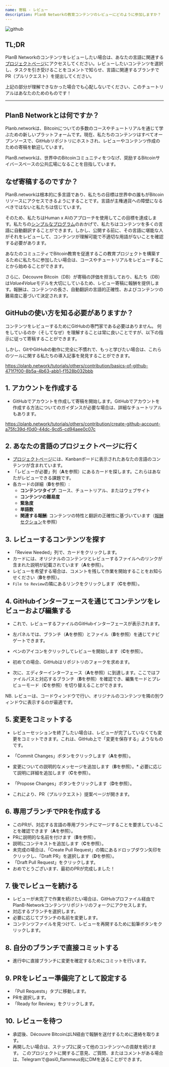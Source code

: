 ```yaml
---
name: 寄稿 - レビュー
description: PlanB Networkの教育コンテンツのレビューにどのように参加しますか？
---
```

![github](assets/cover.webp)

## TL;DR
PlanB Networkのコンテンツをレビューしたい場合は、あなたの言語に関連する[プロジェクトページ](https://github.com/PlanB-Network/bitcoin-educational-content/projects?query=is%3Aopen)にアクセスしてください。レビューしたいコンテンツを選択し、タスクを引き受けることをコメントで知らせ、言語に関連するブランチでPR（プルリクエスト）を提出してください。

上記の部分が理解できなかった場合でも心配しないでください、このチュートリアルはあなたのためのものです！

---

## PlanB Networkとは何ですか？

Planb.networkは、Bitcoinについての多数のコースやチュートリアルを通じて学ぶための新しいプラットフォームです。現在、私たちのコンテンツはすべてオープンソースで、GitHubリポジトリにホストされ、レビューやコンテンツ作成のための寄稿を歓迎しています。

PlanB.networkは、世界中のBitcoinコミュニティをつなげ、奨励するBitcoinサイバースペースの公共広場になることを目指しています。

## なぜ寄稿するのですか？

PlanB.networkは根本的に多言語であり、私たちの目標は世界中の誰もがBitcoinリソースにアクセスできるようにすることです。言語が主権通貨への障壁になるべきではないと私たちは信じています。

そのため、私たちはHuman x AIのアプローチを使用してこの目標を達成します。私たちの[シンプルなプログラム](https://github.com/Asi0Flammeus/LLM-Translator)のおかげで、私たちはコンテンツを多くの言語に自動翻訳することができます。しかし、公開する前に、その言語に堪能な人がそれをレビューして、コンテンツが理解可能で不適切な用語がないことを確認する必要があります。

あなたのコミュニティでBitcoin教育を促進するこの教育プロジェクトを構築するために私たちに参加したい場合は、コースやチュートリアルをレビューすることから始めることができます。

さらに、Découvre Bitcoin（DB）が寄稿の評価を担当しており、私たち（DB）は*Value4Value*モデルを大切にしているため、レビュー寄稿に報酬を提供します。報酬は、コンテンツの長さ、自動翻訳の言語的正確性、およびコンテンツの難易度に基づいて決定されます。

## GitHubの使い方を知る必要がありますか？

コンテンツをレビューするためにGitHubの専門家である必要はありません。
何をしているのか（そしてなぜ）を理解することは常に良いことですが、以下の指示に従って寄稿することができます。

しかし、GitやGitHubの動作に完全に不慣れで、もっと学びたい場合は、これらのツールに関する私たちの導入記事を発見することができます。

https://planb.network/tutorials/others/contribution/basics-of-github-471f7f00-8b5a-4b63-abb1-f1528b032bbb



## 1. アカウントを作成する
* GitHubでアカウントを作成して寄稿を開始します。GitHubでアカウントを作成する方法についてのガイダンスが必要な場合は、詳細なチュートリアルもあります。

https://planb.network/tutorials/others/contribution/create-github-account-a75fc39d-f0d0-44dc-9cd5-cd94aee0c07c


## **2. あなたの言語のプロジェクトページに行く**
* [プロジェクトページ](https://github.com/PlanB-Network/bitcoin-educational-content/projects?query=is%3Aopen)には、Kanbanボードに表示されたあなたの言語のコンテンツが含まれています。
* 「レビューが必要」列（**A**を参照）にあるカードを探します。これらはあなたがレビューできる課題です。
* 各カードの詳細（**B**を参照）:
	- **コンテンツタイプ**: コース、チュートリアル、またはウェブサイト
	- **コンテンツの難易度**
	- **緊急度**
	- **単語数**
	- **関連する報酬**: コンテンツの特性と翻訳の正確性に基づいています（[報酬セクション](https://github.com/PlanB-Network/bitcoin-educational-content?tab=readme-ov-file#sat-reward)を参照）
## **3. レビューするコンテンツを探す**
* 「Review Needed」列で、カードをクリックします。
* カードには、オリジナルのコンテンツとレビューするファイルへのリンクが含まれた説明が記載されています（**A**を参照）。
* レビューを希望する場合は、コメントを残して作業を開始することをお知らせください（**B**を参照）。
* `File to Review`の隣にあるリンクをクリックします（**C**を参照）。

## **4. GitHubインターフェースを通じてコンテンツをレビューおよび編集する**
* これで、レビューするファイルのGitHubインターフェースが表示されます。
* 左パネルでは、ブランチ（**A**を参照）とファイル（**B**を参照）を通じてナビゲートできます。
* ペンのアイコンをクリックしてレビューを開始します（**C**を参照）。

* 初めての場合、GitHubはリポジトリのフォークを求めます。

* 次に、エディターインターフェース（**A**を参照）に到達します。ここではファイルパスと対応するブランチ（**B**を参照）を確認でき、編集モードとプレビューモード（**C**を参照）を切り替えることができます。

NB. レビューは、コードウィンドウで行い、オリジナルのコンテンツを隣の別ウィンドウに表示するのが最適です。

## **5. 変更をコミットする**

* レビューセッションを終了したい場合は、レビューが完了していなくても変更をコミットできます。これは、GitHub上で「変更を保存する」ようなものです。
* 「Commit Changes」ボタンをクリックします（**A**を参照）。
* 変更についての説明的なメッセージを追加します（**B**を参照）。* 必要に応じて説明に詳細を追加します（**C**を参照）。
* 「Propose Changes」ボタンをクリックします（**D**を参照）。

* これにより、PR（プルリクエスト）提案ページが開きます。

## **6. 専用ブランチでPRを作成する**
* このPRが、対応する言語の専用ブランチにマージすることを要求していることを確認できます（**A**を参照）。
* PRに説明的な名前を付けます（**B**を参照）。
* 説明にコンテキストを追加します（**C**を参照）。
* 未完成の場合は、「Create Pull Request」の隣にあるドロップダウン矢印をクリックし、「Draft PR」を選択します（**D**を参照）。
* 「Draft Pull Request」をクリックします。
* おめでとうございます、最初のPRが完成しました！

## **7. 後でレビューを続ける**
* レビューが未完了で作業を続けたい場合は、GitHubプロファイル経由でPlanB-Networkコンテンツリポジトリのフォークにアクセスします。
* 対応するブランチを選択します。
* 必要に応じてブランチの名前を変更します。
* コンテンツファイルを見つけて、レビューを再開するために鉛筆ボタンをクリックします。

## **8. 自分のブランチで直接コミットする**
* 進行中に直接ブランチに変更を確定するためにコミットを行います。

## **9. PRをレビュー準備完了として設定する**
* 「Pull Requests」タブに移動します。
* PRを選択します。
* 「Ready for Review」をクリックします。

## 10. レビューを待つ
* 承認後、Découvre BitcoinはLN経由で報酬を送付するために連絡を取ります。
* 再開したい場合は、ステップ2に戻って他のコンテンツへの貢献を続けます。
このプロジェクトに関するご意見、ご質問、またはコメントがある場合は、Telegramで@asi0_flammeus宛にDMを送ることができます。
